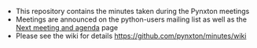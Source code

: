 - This repository contains the minutes taken during the Pynxton meetings
- Meetings are announced on the python-users mailing list as well as the [Next meeting and agenda](https://github.com/pynxton/minutes/wiki/Next-meeting) page 
- Please see the wiki for details https://github.com/pynxton/minutes/wiki

